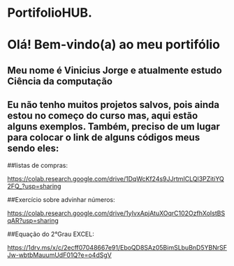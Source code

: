 # PortifolioHUB.
# Olá! Bem-vindo(a) ao meu portifólio
## Meu nome é Vinicius Jorge e atualmente estudo Ciência da computação

## Eu não tenho muitos projetos salvos, pois ainda estou no começo do curso mas, aqui estão alguns exemplos. Também, preciso de um lugar para colocar o link de alguns códigos meus sendo eles:

##listas de compras: 

https://colab.research.google.com/drive/1DqWcKf24s9JJrtmICLQl3PZitiYQ2FQ_?usp=sharing

##Exercício sobre advinhar números: 

https://colab.research.google.com/drive/1yIvxApjAtuXOqrC102OzfhXoIstBSqAR?usp=sharing

##Equação do 2°Grau EXCEL:

https://1drv.ms/x/c/2ecff07048667e91/EboQD8SAz05BimSLbuBnD5YBNrSFJw-wbtbMauumUdF01Q?e=o4dSgV

